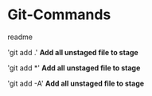 # Git-Commands
readme

'git add .' **Add all unstaged file to stage**  

'git add *' **Add all unstaged file to stage**  

'git add -A' **Add all unstaged file to stage**  
